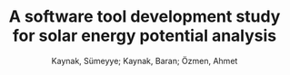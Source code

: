 ---
layout: technique
title: "A software tool development study for solar energy potential analysis"
system_type: "False"
technique: "False"
design_study: "False"
evaluation: "False"
data: "False"
analysis: "True"
generation: "False"
curation_and_transformation: "False"
management: "False"
modeling: "True"
urban_analysis: "True"
visualization: "False"
sunlight_access: "True"
wind_ventilation: "False"
view_impact: "False"
energy: "False"
damage_and_disaster_management: "False"
climate: "False"
sound: "False"
property_cadastre: "False"
others: "False"
lookup: "False"
browse: "False"
locate: "True"
explore: "False"
identify: "False"
compare: "True"
summarize: "False"
distribution: "True"
trends: "False"
outliers: "False"
extremes: "False"
features: "False"
target_discovery: "False"
target_access: "True"
spatial_relation: "False"
buildings: "True"
streets: "False"
nature: "False"
uniform_discretization: "False"
structural_subdivision: "False"
univariate: "True"
multivariate: "False"
volumetric: "False"
temporal: "False"
sensing: "False"
statistical: "False"
simulation_based: "True"
learning_based: "False"
surveyed: "False"
site: "False"
block: "True"
multi_block: "False"
city: "False"
va_wo_model: "False"
post_model: "False"
model_integrated: "False"
assisted_models: "False"
overlay: "True"
embedded: "False"
linked: "False"
temporal_jx: "False"
spatial_jx: "False"
filter: "False"
aggregate: "True"
embed: "False"
glyphs: "False"
bar_charts: "False"
scatterplots: "False"
matrix: "False"
parallel_coordinates: "False"
map_2d: "False"
map_3d: "True"
walking: "False"
steering: "False"
selection_based: "False"
manipulation_based: "True"
distortion: "False"
ghosting: "False"
culling: "False"
birds_view: "True"
multi_view: "False"
assisted_steering: "False"
other: "False"
vr_cave: "False"
ar: "False"
desktop: "True"
mobile: "False"
case_study: "True"
user_study: "False"
statistical_evaluation: "False"
expert_interviews: "False"
key: "8YRSRFDA"
item_type: "journalArticle"
publication_year: "2018"
author: "Kaynak, Sümeyye; Kaynak, Baran; Özmen, Ahmet"
publication_title: "Energy and Buildings"
isbn: "nan"
issn: "03787788"
doi: "10.1016/j.enbuild.2017.12.033"
url_paper: "https://linkinghub.elsevier.com/retrieve/pii/S0378778817323411"
abstract_note: "nan"
date_added: "2023-01-30 00:04:39"
date_modified: "2023-01-30 00:04:39"
access_date: "2023-01-30 00:04:39"
pages: "134-143"
num_pages: "nan"
issue: "nan"
volume: "162.0"
number_of_volumes: "nan"
journal_abbreviation: "Energy and Buildings"
short_title: "nan"
series: "nan"
series_number: "nan"
series_text: "nan"
series_title: "nan"
publisher: "nan"
place: "nan"
language: "en"
rights: "nan"
type: "nan"
archive: "nan"
archive_location: "nan"
library_catalog: "DOI.org (Crossref)"
call_number: "nan"
extra: "nan"
notes: "nan"
link_attachments: "nan"
manual_tags: "nan"
automatic_tags: "nan"
editor: "nan"
series_editor: "nan"
translator: "nan"
contributor: "nan"
attorney_agent: "nan"
book_author: "nan"
cast_member: "nan"
commenter: "nan"
composer: "nan"
cosponsor: "nan"
counsel: "nan"
interviewer: "nan"
producer: "nan"
recipient: "nan"
reviewed_author: "nan"
scriptwriter: "nan"
words_by: "nan"
guest: "nan"
number: "nan"
edition: "nan"
running_time: "nan"
scale: "nan"
medium: "nan"
artwork_size: "nan"
filing_date: "nan"
application_number: "nan"
assignee: "nan"
issuing_authority: "nan"
country: "nan"
meeting_name: "nan"
conference_name: "nan"
court: "nan"
references: "nan"
reporter: "nan"
legal_status: "nan"
priority_numbers: "nan"
programming_language: "nan"
version: "nan"
system: "nan"
code: "nan"
code_number: "nan"
section: "nan"
session: "nan"
committee: "nan"
history: "nan"
legislative_body: "nan"
---